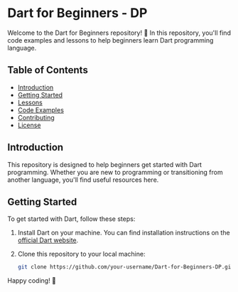 # Dart for Beginners - DP

Welcome to the Dart for Beginners repository! 🚀 In this repository, you'll find code examples and lessons to help beginners learn Dart programming language.

## Table of Contents

- [Introduction](#introduction)
- [Getting Started](#getting-started)
- [Lessons](#lessons)
- [Code Examples](#code-examples)
- [Contributing](#contributing)
- [License](#license)

## Introduction

This repository is designed to help beginners get started with Dart programming. Whether you are new to programming or transitioning from another language, you'll find useful resources here.

## Getting Started

To get started with Dart, follow these steps:

1. Install Dart on your machine. You can find installation instructions on the [official Dart website](https://dart.dev/get-dart).

2. Clone this repository to your local machine:

   ```bash
   git clone https://github.com/your-username/Dart-for-Beginners-DP.git
Happy coding! 🚀
